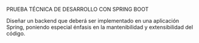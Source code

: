 PRUEBA TÉCNICA DE DESARROLLO CON SPRING BOOT

Diseñar un backend que deberá ser implementado en una aplicación Spring,
poniendo especial énfasis en la mantenibilidad y extensibilidad del código.

